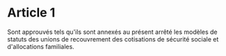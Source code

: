 # Article 1

Sont approuvés tels qu'ils sont annexés au présent arrêté les modèles de statuts des unions de recouvrement des cotisations de sécurité sociale et d'allocations familiales.
